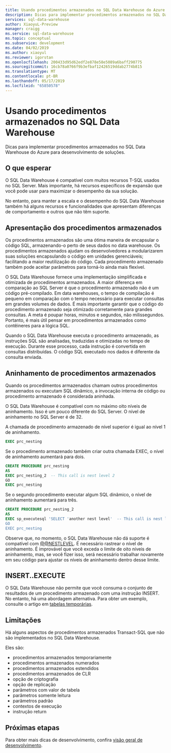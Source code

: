 ```yaml
---
title: Usando procedimentos armazenados no SQL Data Warehouse do Azure | Microsoft Docs
description: Dicas para implementar procedimentos armazenados no SQL Data Warehouse do Azure para desenvolvimento de soluções.
services: sql-data-warehouse
author: XiaoyuL-Preview
manager: craigg
ms.service: sql-data-warehouse
ms.topic: conceptual
ms.subservice: development
ms.date: 04/02/2019
ms.author: xiaoyul
ms.reviewer: igorstan
ms.openlocfilehash: 200433d95d62edf2e878e58e5089a6baff290775
ms.sourcegitcommit: 16cb78a0766f9b3efbaf12426519ddab2774b815
ms.translationtype: MT
ms.contentlocale: pt-BR
ms.lasthandoff: 05/17/2019
ms.locfileid: "65850578"
---
```

# <a name="using-stored-procedures-in-sql-data-warehouse"></a>Usando procedimentos armazenados no SQL Data Warehouse
Dicas para implementar procedimentos armazenados no SQL Data Warehouse do Azure para desenvolvimento de soluções.

## <a name="what-to-expect"></a>O que esperar

O SQL Data Warehouse é compatível com muitos recursos T-SQL usados no SQL Server. Mais importante, há recursos específicos de expansão que você pode usar para maximizar o desempenho da sua solução.

No entanto, para manter a escala e o desempenho do SQL Data Warehouse também há alguns recursos e funcionalidades que apresentam diferenças de comportamento e outros que não têm suporte.


## <a name="introducing-stored-procedures"></a>Apresentação dos procedimentos armazenados
Os procedimentos armazenados são uma ótima maneira de encapsular o código SQL, armazenando-o perto de seus dados no data warehouse. Os procedimentos armazenados ajudam os desenvolvedores a modularizarem suas soluções encapsulando o código em unidades gerenciáveis; facilitando a maior reutilização do código. Cada procedimento armazenado também pode aceitar parâmetros para torná-lo ainda mais flexível.

O SQL Data Warehouse fornece uma implementação simplificada e otimizada de procedimentos armazenados. A maior diferença em comparação ao SQL Server é que o procedimento armazenado não é um código pré-compilado. Em data warehouses, o tempo de compilação é pequeno em comparação com o tempo necessário para executar consultas em grandes volumes de dados. É mais importante garantir que o código do procedimento armazenado seja otimizado corretamente para grandes consultas. A meta é poupar horas, minutos e segundos, não milissegundos. Portanto, é mais útil pensar em procedimentos armazenados como contêineres para a lógica SQL.     

Quando o SQL Data Warehouse executa o procedimento armazenado, as instruções SQL são analisadas, traduzidas e otimizadas no tempo de execução. Durante esse processo, cada instrução é convertida em consultas distribuídas. O código SQL executado nos dados é diferente da consulta enviada.

## <a name="nesting-stored-procedures"></a>Aninhamento de procedimentos armazenados
Quando os procedimentos armazenados chamam outros procedimentos armazenados ou executam SQL dinâmico, a invocação interna de código ou procedimento armazenado é considerada aninhada.

O SQL Data Warehouse é compatível com no máximo oito níveis de aninhamento. Isso é um pouco diferente do SQL Server. O nível de aninhamento no SQL Server é de 32.

A chamada de procedimento armazenado de nível superior é igual ao nível 1 de aninhamento.

```sql
EXEC prc_nesting
```
Se o procedimento armazenado também criar outra chamada EXEC, o nível de aninhamento aumentará para dois.

```sql
CREATE PROCEDURE prc_nesting
AS
EXEC prc_nesting_2  -- This call is nest level 2
GO
EXEC prc_nesting
```
Se o segundo procedimento executar algum SQL dinâmico, o nível de aninhamento aumentará para três.

```sql
CREATE PROCEDURE prc_nesting_2
AS
EXEC sp_executesql 'SELECT 'another nest level'  -- This call is nest level 2
GO
EXEC prc_nesting
```

Observe que, no momento, o SQL Data Warehouse não dá suporte é compatível com [@@NESTLEVEL](/sql/t-sql/functions/nestlevel-transact-sql). É necessário rastrear o nível de aninhamento. É improvável que você exceda o limite de oito níveis de aninhamento, mas, se você fizer isso, será necessário trabalhar novamente em seu código para ajustar os níveis de aninhamento dentro desse limite.

## <a name="insertexecute"></a>INSERT..EXECUTE
O SQL Data Warehouse não permite que você consuma o conjunto de resultados de um procedimento armazenado com uma instrução INSERT. No entanto, há uma abordagem alternativa. Para obter um exemplo, consulte o artigo em [tabelas temporárias](sql-data-warehouse-tables-temporary.md). 

## <a name="limitations"></a>Limitações
Há alguns aspectos de procedimentos armazenados Transact-SQL que não são implementados no SQL Data Warehouse.

Eles são:

* procedimentos armazenados temporariamente
* procedimentos armazenados numerados
* procedimentos armazenados estendidos
* procedimentos armazenados de CLR
* opção de criptografia
* opção de replicação
* parâmetros com valor de tabela
* parâmetros somente leitura
* parâmetros padrão
* contextos de execução
* instrução return

## <a name="next-steps"></a>Próximas etapas
Para obter mais dicas de desenvolvimento, confira [visão geral de desenvolvimento](sql-data-warehouse-overview-develop.md).

